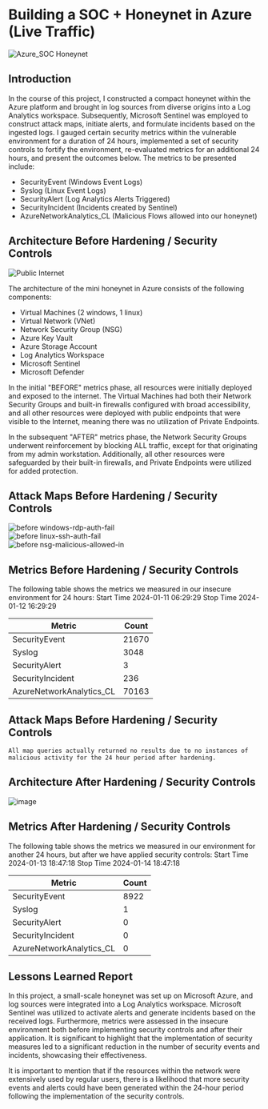 # Building a SOC + Honeynet in Azure (Live Traffic)
![Azure_SOC Honeynet](https://github.com/Walter10z/Azure-SOC-Honeynet/assets/102203609/d371ffbf-afe9-4ade-917b-0ab902250ce4)


## Introduction

In the course of this project, I constructed a compact honeynet within the Azure platform and brought in log sources from diverse origins into a Log Analytics workspace. Subsequently, Microsoft Sentinel was employed to construct attack maps, initiate alerts, and formulate incidents based on the ingested logs. I gauged certain security metrics within the vulnerable environment for a duration of 24 hours, implemented a set of security controls to fortify the environment, re-evaluated metrics for an additional 24 hours, and present the outcomes below. The metrics to be presented include:

- SecurityEvent (Windows Event Logs)
- Syslog (Linux Event Logs)
- SecurityAlert (Log Analytics Alerts Triggered)
- SecurityIncident (Incidents created by Sentinel)
- AzureNetworkAnalytics_CL (Malicious Flows allowed into our honeynet)

## Architecture Before Hardening / Security Controls
![Public Internet](https://github.com/Walter10z/Azure-SOC-Honeynet/assets/102203609/1d0dc389-7161-44e5-b02f-11e09b94d1ad)


The architecture of the mini honeynet in Azure consists of the following components:

- Virtual Machines (2 windows, 1 linux)
- Virtual Network (VNet)
- Network Security Group (NSG)
- Azure Key Vault
- Azure Storage Account
- Log Analytics Workspace
- Microsoft Sentinel
- Microsoft Defender

In the initial "BEFORE" metrics phase, all resources were initially deployed and exposed to the internet. The Virtual Machines had both their Network Security Groups and built-in firewalls configured with broad accessibility, and all other resources were deployed with public endpoints that were visible to the Internet, meaning there was no utilization of Private Endpoints.

In the subsequent "AFTER" metrics phase, the Network Security Groups underwent reinforcement by blocking ALL traffic, except for that originating from my admin workstation. Additionally, all other resources were safeguarded by their built-in firewalls, and Private Endpoints were utilized for added protection.

## Attack Maps Before Hardening / Security Controls
![before windows-rdp-auth-fail](https://github.com/Walter10z/Azure-SOC-Honeynet/assets/102203609/3e373354-30aa-467e-a68d-2cc4a23e3ce4)<br>
![before linux-ssh-auth-fail](https://github.com/Walter10z/Azure-SOC-Honeynet/assets/102203609/6def3b3e-2bec-482b-bd96-c608cb164b90) <br>
![before nsg-malicious-allowed-in](https://github.com/Walter10z/Azure-SOC-Honeynet/assets/102203609/7c446a52-6ec7-46f3-8fee-3dab83e58980) <br>


## Metrics Before Hardening / Security Controls

The following table shows the metrics we measured in our insecure environment for 24 hours:
Start Time 2024-01-11 06:29:29
Stop Time 2024-01-12 16:29:29

| Metric                   | Count
| ------------------------ | -----
| SecurityEvent            | 21670
| Syslog                   | 3048
| SecurityAlert            | 3
| SecurityIncident         | 236
| AzureNetworkAnalytics_CL | 70163

## Attack Maps Before Hardening / Security Controls

```All map queries actually returned no results due to no instances of malicious activity for the 24 hour period after hardening.```

## Architecture After Hardening / Security Controls
![image](https://github.com/Walter10z/Azure-SOC-Honeynet/assets/102203609/e1777d94-5f18-4267-af1b-fe0e6386dfd8)




## Metrics After Hardening / Security Controls

The following table shows the metrics we measured in our environment for another 24 hours, but after we have applied security controls:
Start Time 2024-01-13 18:47:18
Stop Time	2024-01-14 18:47:18

| Metric                   | Count
| ------------------------ | -----
| SecurityEvent            | 8922
| Syslog                   | 1
| SecurityAlert            | 0
| SecurityIncident         | 0
| AzureNetworkAnalytics_CL | 0

## Lessons Learned Report

In this project, a small-scale honeynet was set up on Microsoft Azure, and log sources were integrated into a Log Analytics workspace. Microsoft Sentinel was utilized to activate alerts and generate incidents based on the received logs. Furthermore, metrics were assessed in the insecure environment both before implementing security controls and after their application. It is significant to highlight that the implementation of security measures led to a significant reduction in the number of security events and incidents, showcasing their effectiveness.

It is important to mention that if the resources within the network were extensively used by regular users, there is a likelihood that more security events and alerts could have been generated within the 24-hour period following the implementation of the security controls.
